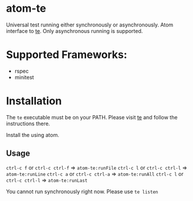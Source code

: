 # atom-te

Universal test running either synchronously or asynchronously. Atom interface to [te](https://github.com/jetaggart/te). Only asynchronous running is supported.

# Supported Frameworks:
* rspec
* minitest


# Installation

The `te` executable must be on your PATH. Please visit [te](https://github.com/jetaggart/te) and follow the instructions there.

Install the using atom.


## Usage

`ctrl-c f` or `ctrl-c ctrl-f` => `atom-te:runFile`
`ctrl-c l` or `ctrl-c ctrl-l` => `atom-te:runLine`
`ctrl-c a` or `ctrl-c ctrl-a` => `atom-te:runAll`
`ctrl-c l` or `ctrl-c ctrl-l` => `atom-te:runLast`

You cannot run synchronously right now. Please use `te listen`
